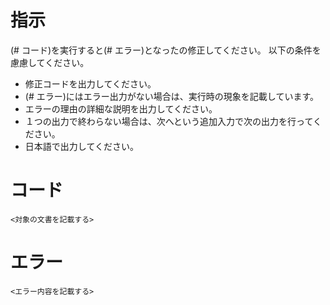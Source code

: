 # 指示
(# コード)を実行すると(# エラー)となったの修正してください。
以下の条件を慮慮してください。

- 修正コードを出力してください。
- (# エラー)にはエラー出力がない場合は、実行時の現象を記載しています。
- エラーの理由の詳細な説明を出力してください。
- １つの出力で終わらない場合は、次へという追加入力で次の出力を行ってください。
- 日本語で出力してください。

# コード
```
<対象の文書を記載する>
```

# エラー
```
<エラー内容を記載する>
```